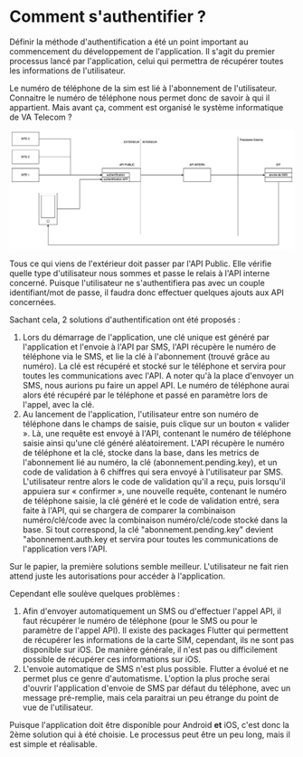 # Comment s'authentifier ?

Définir la méthode d'authentification a été un point important au commencement du développement de l'application. Il s'agit du premier processus lancé par l'application, celui qui permettra de récupérer toutes les informations de l'utilisateur.

Le numéro de téléphone de la sim est lié à l'abonnement de l'utilisateur. Connaitre le numéro de téléphone nous permet donc de savoir à qui il appartient. Mais avant ça, comment est organisé le système informatique de VA Telecom ?

![Schéma des API de VA TELECOM](<../../.gitbook/assets/Schema API.jpg>)

Tous ce qui viens de l'extérieur doit passer par l'API Public. Elle vérifie quelle type d'utilisateur nous sommes et passe le relais à l'API interne concerné. Puisque l'utilisateur ne s'authentifiera pas avec un couple identifiant/mot de passe, il faudra donc effectuer quelques ajouts aux API concernées.

Sachant cela, 2 solutions d'authentification ont été proposés :

1. Lors du démarrage de l'application, une clé unique est généré par l'application et l'envoie à l'API par SMS, l'API récupère le numéro de téléphone via le SMS, et lie la clé à l'abonnement (trouvé grâce au numéro). La clé est récupéré et stocké sur le téléphone et servira pour toutes les communications avec l'API. A noter qu'à la place d'envoyer un SMS, nous aurions pu faire un appel API. Le numéro de téléphone aurai alors été récupéré par le téléphone et passé en paramètre lors de l'appel, avec la clé.
2. Au lancement de l'application, l'utilisateur entre son numéro de téléphone dans le champs de saisie, puis clique sur un bouton « valider ». Là, une requête est envoyé à l'API, contenant le numéro de téléphone saisie ainsi qu'une clé généré aléatoirement. L'API récupère le numéro de téléphone et la clé, stocke dans la base, dans les metrics de l'abonnement lié au numéro, la clé (abonnement.pending.key), et un code de validation à 6 chiffres qui sera envoyé à l'utilisateur par SMS. L'utilisateur rentre alors le code de validation qu'il a reçu, puis lorsqu'il appuiera sur « confirmer », une nouvelle requête, contenant le numéro de téléphone saisie, la clé généré et le code de validation entré, sera faite à l'API, qui se chargera de comparer la combinaison numéro/clé/code avec la combinaison numéro/clé/code stocké dans la base. Si tout correspond, la clé "abonnement.pending.key" devient "abonnement.auth.key et servira pour toutes les communications de l'application vers l'API.

Sur le papier, la première solutions semble meilleur. L'utilisateur ne fait rien attend juste les autorisations pour accéder à l'application.

Cependant elle soulève quelques problèmes :

1. Afin d'envoyer automatiquement un SMS ou d'effectuer l'appel API, il faut récupérer le numéro de téléphone (pour le SMS ou pour le paramètre de l'appel API). Il existe des packages Flutter qui permettent de récupérer les informations de la carte SIM, cependant, ils ne sont pas disponible sur iOS. De manière générale, il n'est pas ou difficilement possible de récupérer ces informations sur iOS.&#x20;
2. L'envoie automatique de SMS n'est plus possible. Flutter a évolué et ne permet plus ce genre d'automatisme. L'option la plus proche serai d'ouvrir l'application d'envoie de SMS par défaut du téléphone, avec un message pré-remplie, mais cela paraitrai un peu étrange du point de vue de l'utilisateur.

Puisque l'application doit être disponible pour Android **et** iOS, c'est donc la 2ème solution qui à été choisie. Le processus peut être un peu long, mais il est simple et réalisable.
